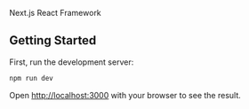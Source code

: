 Next.js React Framework

## Getting Started

First, run the development server:

```bash
npm run dev
```

Open [http://localhost:3000](http://localhost:3000) with your browser to see the result.